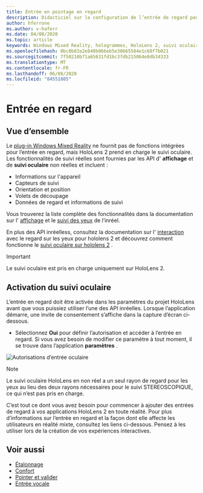 ```yaml
---
title: Entrée en pointage en regard
description: Didacticiel sur la configuration de l’entrée de regard pour HoloLens et le moteur inréel
author: hferrone
ms.author: v-haferr
ms.date: 04/08/2020
ms.topic: article
keywords: Windows Mixed Reality, hologrammes, HoloLens 2, suivi oculaire, entrée de regard, affichage monté en tête, moteur non réel
ms.openlocfilehash: 0bc8b83a2e840b066eb5e30665584e1c68f7b021
ms.sourcegitcommit: 7f50210b71a65631fd1bc3fdb215064e0db34333
ms.translationtype: MT
ms.contentlocale: fr-FR
ms.lasthandoff: 06/08/2020
ms.locfileid: "84551805"
---
```

# <a name="gaze-input"></a>Entrée en regard

## <a name="overview"></a>Vue d’ensemble

Le [plug-in Windows Mixed Reality](https://docs.unrealengine.com/Platforms/VR/WMR/index.html) ne fournit pas de fonctions intégrées pour l’entrée en regard, mais HoloLens 2 prend en charge le suivi oculaire. Les fonctionnalités de suivi réelles sont fournies par les API d' **affichage** et de **suivi oculaire** non réelles et incluent :

- Informations sur l'appareil
- Capteurs de suivi
- Orientation et position
- Volets de découpage
- Données de regard et informations de suivi

Vous trouverez la liste complète des fonctionnalités dans la documentation sur l' [affichage](https://docs.unrealengine.com/BlueprintAPI/Input/HeadMountedDisplay/index.html) et le [suivi des yeux](https://docs.unrealengine.com/BlueprintAPI/EyeTracking/index.html) de l’inréel.

En plus des API inréelless, consultez la documentation sur l' [interaction](eye-gaze-interaction.md) avec le regard sur les yeux pour hololens 2 et découvrez comment fonctionne le [suivi oculaire sur hololens 2](https://docs.microsoft.com/windows/mixed-reality/eye-tracking) .

> [!IMPORTANT]
> Le suivi oculaire est pris en charge uniquement sur HoloLens 2.

## <a name="enabling-eye-tracking"></a>Activation du suivi oculaire
L’entrée en regard doit être activée dans les paramètres du projet HoloLens avant que vous puissiez utiliser l’une des API inréelles. Lorsque l’application démarre, une invite de consentement s’affiche dans la capture d’écran ci-dessous.

- Sélectionnez **Oui** pour définir l’autorisation et accéder à l’entrée en regard. Si vous avez besoin de modifier ce paramètre à tout moment, il se trouve dans l’application **paramètres** .

![Autorisations d’entrée oculaire](images/unreal/eye-input-permissions.png)

> [!NOTE] 
> Le suivi oculaire HoloLens en non réel a un seul rayon de regard pour les yeux au lieu des deux rayons nécessaires pour le suivi STEREOSCOPIQUE, ce qui n’est pas pris en charge.

C’est tout ce dont vous avez besoin pour commencer à ajouter des entrées de regard à vos applications HoloLens 2 en toute réalité. Pour plus d’informations sur l’entrée en regard et la façon dont elle affecte les utilisateurs en réalité mixte, consultez les liens ci-dessous. Pensez à les utiliser lors de la création de vos expériences interactives.

## <a name="see-also"></a>Voir aussi
* [Étalonnage](calibration.md)
* [Confort](comfort.md)
* [Pointer et valider](gaze-and-commit.md)
* [Entrée vocale](voice-design.md)

